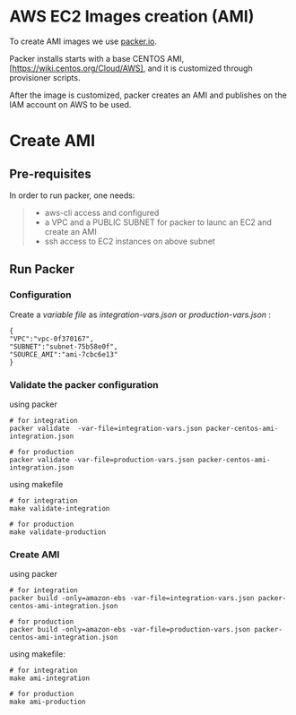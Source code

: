 # AWS EC2 Images creation (AMI)

To create AMI images we use [packer.io]().

Packer installs starts with a base CENTOS AMI, [https://wiki.centos.org/Cloud/AWS], and it is customized through provisioner scripts.

After the image is customized, packer creates an AMI and publishes on the IAM account on AWS to be used.

# Create AMI

## Pre-requisites

In order to run packer, one needs:

>* aws-cli access and configured
>* a VPC and a PUBLIC SUBNET for packer to launc an EC2 and create an AMI
>* ssh access to EC2 instances on above subnet

## Run Packer

### Configuration

Create a _variable file_ as *_integration-vars.json_* or *_production-vars.json_* :

```
{
"VPC":"vpc-0f370167",
"SUBNET":"subnet-75b58e0f",
"SOURCE_AMI":"ami-7cbc6e13"
}
```

### Validate the packer configuration

using packer

```
# for integration
packer validate  -var-file=integration-vars.json packer-centos-ami-integration.json

# for production
packer validate -var-file=production-vars.json packer-centos-ami-integration.json
```


using makefile

```
# for integration
make validate-integration

# for production
make validate-production
```

### Create AMI 
using packer

```
# for integration
packer build -only=amazon-ebs -var-file=integration-vars.json packer-centos-ami-integration.json 

# for production
packer build -only=amazon-ebs -var-file=production-vars.json packer-centos-ami-integration.json
```

using makefile:

```
# for integration
make ami-integration

# for production
make ami-production
```
